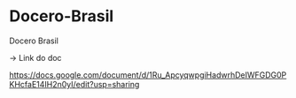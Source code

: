 # Docero-Brasil
Docero Brasil


-> Link do doc

https://docs.google.com/document/d/1Ru_ApcyqwpgiHadwrhDeIWFGDG0PKHcfaE14IH2n0yI/edit?usp=sharing
